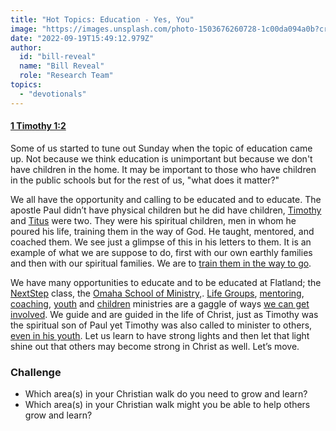 ```yaml
---
title: "Hot Topics: Education - Yes, You"
image: "https://images.unsplash.com/photo-1503676260728-1c00da094a0b?crop=entropy&cs=srgb&fm=jpg&ixid=Mnw5NjYxfDB8MXxzZWFyY2h8MTB8fFRydXRofGVufDB8fHx8MTYxODIzNjM3Mw&ixlib=rb-1.2.1&q=85"
date: "2022-09-19T15:49:12.979Z"
author:
  id: "bill-reveal"
  name: "Bill Reveal"
  role: "Research Team"
topics:
  - "devotionals"
---
```

#### [1 Timothy 1:2][1ti1]

Some of us started to tune out Sunday when the topic of education came up. Not because we think education is unimportant but because we don't have children in the home. It may be important to those who have children in the public schools but for the rest of us, "what does it matter?"

We all have the opportunity and calling to be educated and to educate. The apostle Paul didn’t have physical children but he did have children, [Timothy][1ti1] and [Titus][ti] were two. They were his spiritual children, men in whom he poured his life, training them in the way of God. He taught, mentored, and coached them. We see just a glimpse of this in his letters to them. It is an example of what we are suppose to do, first with our own earthly families and then with our spiritual families. We are to [train them in the way to go][pro].

We have many opportunities to educate and to be educated at Flatland; the [NextStep][next] class, the [Omaha School of Ministry,][osm]. [Life Groups][lg], [mentoring][ment], [coaching][coa], [youth][y] and [children][c] ministries are a gaggle of ways [we can get involved][v]. We guide and are guided in the life of Christ, just as Timothy was the spiritual son of Paul yet Timothy was also called to minister to others, [even in his youth][1ti4]. Let us learn to have strong lights and then let that light shine out that others may become strong in Christ as well. Let’s move.

### Challenge
- Which area(s) in your Christian walk do you need to grow and learn?
- Which area(s) in your Christian walk might you be able to help others grow and learn?

[1ti1]: https://biblehub.com/1_timothy/1-2.htm
[ti]: https://biblehub.com/titus/1-4.htm
[pro]: https://biblehub.com/proverbs/22-6.htm
[next]: https://flatlandchurch.com/classes/next-step/
[osm]: https://omasom.com
[lg]: https://flatlandchurch.com/groups/
[v]: https://flatlandchurch.com/volunteer/
[y]: https://flatlandchurch.com/youth/
[c]: https://flatlandchurch.com/kids/
[ment]: https://flatlandchurch.com/mentoring/
[coa]: https://flatlandchurch.com/coaching/
[1ti4]: https://biblehub.com/1_timothy/4-12.htm
